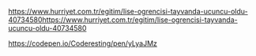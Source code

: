 https://www.hurriyet.com.tr/egitim/lise-ogrencisi-tayvanda-ucuncu-oldu-40734580https://www.hurriyet.com.tr/egitim/lise-ogrencisi-tayvanda-ucuncu-oldu-40734580

https://codepen.io/Coderesting/pen/yLyaJMz

